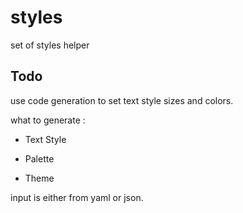 # styles

set of styles helper

## Todo

use code generation to set text style sizes and colors.

what to generate :

- Text Style

- Palette

- Theme

input is either from yaml or json.

